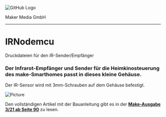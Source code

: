 ![GitHub Logo](http://www.heise.de/make/icons/make_logo.png)

Maker Media GmbH
*** 

# IRNodemcu
Druckdateien für den IR-Sender/Empfänger

### Der Infrarot-Empfänger und Sender für die Heimkinosteuerung des make-Smarthomes passt in dieses kleine Gehäuse.

Der IR-Sensor wird mit 3mm-Schrauben auf dem Gehäuse befestigt.

![Picture](https://github.com/heise/Internetradio/blob/master/radio.png) 

Den vollständigen Artikel mit der Bauanleitung gibt es in der **[Make-Ausgabe 3/21 ab Seite 90](https://www.heise.de/select/make/2021/3/2104813271049490393)** zu lesen. 

